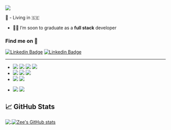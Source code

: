 
<!-- <img src="https://capsule-render.vercel.app/api?type=waving&color=gradient&customColorList=19,0,100)&height=200&section=header&text=Hi there, I'm Zee!&fontSize=90&animation=twinkling&fontColor=273c5c" />  -->
<img src="https://capsule-render-espz24qae-kyechan99.vercel.app/api?type=waving&color=gradient&customColorList=31&text=Hi there, It's Zee here&height=200&animation=twinkling&fontColor=273c5c"/>


<!-- ### <img src="https://media.giphy.com/media/LP0fmgr4euu5cT2yWr/giphy.gif" width="50px"> there, I'm Zee! -->
<!-- ### Hi there it's Zee here 👋 -->

:round_pushpin: - Living in :sweden:
- :man_student: I’m soon to graduate as a **full stack** developer


<!--
**Mo-Xiyad/Mo-Xiyad** is a ✨ _special_ ✨ repository because its `README.md` (this file) appears on your GitHub profile.

Here are some ideas to get you started:

- 🔭 I’m currently working on ...
- 🌱 I’m currently learning ...
- 👯 I’m looking to collaborate on ...
- 🤔 I’m looking for help with ...
- 💬 Ask me about ...
- 📫 How to reach me: ...
- 😄 Pronouns: ...
- ⚡ Fun fact: ...
-->

### Find me on :crystal_ball:

[![Linkedin Badge](https://img.shields.io/badge/LinkedIn-0077B5?style=for-the-badge&logo=linkedin&logoColor=white)](https://www.linkedin.com/in/zee-xiyad/) 
[![Linkedin Badge](https://img.shields.io/badge/dev.to-0A0A0A?style=for-the-badge&logo=dev.to&logoColor=white)](https://dev.to/zee92)

---
- <image src="https://img.shields.io/badge/HTML5-E34F26?style=for-the-badge&logo=html5&logoColor=white" />
  <image src="https://img.shields.io/badge/CSS3-1572B6?style=for-the-badge&logo=css3&logoColor=white" />

   <image src="https://img.shields.io/badge/JavaScript-F7DF1E?style=for-the-badge&logo=javascript&logoColor=black" />

  <image src="https://img.shields.io/badge/Python-3776AB?style=for-the-badge&logo=python&logoColor=white" />
  
- <image src="https://img.shields.io/badge/React-20232A?style=for-the-badge&logo=react&logoColor=61DAFB" />
  <image src="https://img.shields.io/badge/Django-092E20?style=for-the-badge&logo=django&logoColor=white" />
  <image src="https://img.shields.io/badge/Node.js-43853D?style=for-the-badge&logo=node.js&logoColor=white" />
  
- <image src="https://img.shields.io/badge/Bootstrap-563D7C?style=for-the-badge&logo=bootstrap&logoColor=white" />
  <image src="https://img.shields.io/badge/React_Router-CA4245?style=for-the-badge&logo=react-router&logoColor=white" />
<!--   <image src="https://img.shields.io/badge/Sequelize-52B0E7?style=for-the-badge&logo=sequelize&logoColor=white" /> -->
<!--   <image src="https://img.shields.io/badge/Redux-764ABC?style=for-the-badge&logo=redux&logoColor=white" /> -->

- <image src="https://img.shields.io/badge/git-F05032?style=for-the-badge&logo=git&logoColor=white" />
  <image src="https://img.shields.io/badge/npm-CB3837?style=for-the-badge&logo=npm&logoColor=white" />


## &#x1f4c8; GitHub Stats
<a href="https://github.com/Mo-Xiyad">
  <img align="center" src="https://github-readme-stats.vercel.app/api/top-langs/?username=mo-xiyad&langs_count=5&theme=tokyonight"/>
</a>
<a href="https://github.com/Mo-Xiyad">
  <img align="center" src="https://github-readme-stats.vercel.app/api?username=mo-xiyad&show_icons=true&theme=tokyonight" alt="Zee's GitHub stats"/>
</a>


